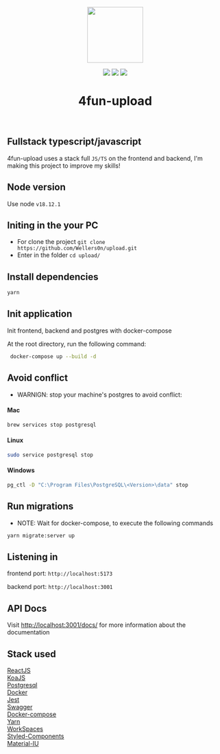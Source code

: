 <p align="center">
    <img src="./upload.png" height="130"/>
</p>
<p align="center">
    <img src="https://img.shields.io/github/package-json/v/wellers0n/4fun-upload?style=flat-square"/>
    <img src="https://img.shields.io/github/last-commit/wellers0n/4fun-upload?style=flat-square"/>
    <a href="https://twitter.com/wellers0n_" target="_blank">
        <img src="https://img.shields.io/twitter/url/https/wellers0n_.svg?style=social"/>
    </a>
</p>

<p>
   <h1 align="center">4fun-upload</h1>
<p/>
    
<br/>

## Fullstack typescript/javascript

4fun-upload uses a stack full `JS/TS` on the frontend and backend, I'm making this project to improve
my skills!

## Node version

Use node `v18.12.1`

## Initing in the your PC

- For clone the project `git clone https://github.com/Wellers0n/upload.git`
- Enter in the folder `cd upload/`

## Install dependencies

```sh
yarn
```

## Init application

Init frontend, backend and postgres with docker-compose

At the root directory, run the following command:

```sh
 docker-compose up --build -d
```

## Avoid conflict

- WARNIGN: stop your machine's postgres to avoid conflict:

#### Mac

```sh
brew services stop postgresql
```

#### Linux

```sh
sudo service postgresql stop
```

#### Windows

```sh
pg_ctl -D "C:\Program Files\PostgreSQL\<Version>\data" stop
```

## Run migrations

- NOTE: Wait for docker-compose, to execute the following commands

```sh
yarn migrate:server up
```

## Listening in

frontend port: `http://localhost:5173`

backend port: `http://localhost:3001`

## API Docs

Visit [http://localhost:3001/docs/](http://localhost:3001/docs/) for more information about the documentation

## Stack used

[ReactJS](https://reactjs.org/)<br/>
[KoaJS](https://koajs.com/)<br/>
[Postgresql](https://www.postgresql.org/)<br/>
[Docker](https://www.docker.com/)<br/>
[Jest](https://jestjs.io/pt-BR/)<br/>
[Swagger](https://swagger.io/)<br/>
[Docker-compose](https://docs.docker.com/compose/)<br/>
[Yarn](https://yarnpkg.com/en/)<br/>
[WorkSpaces](https://yarnpkg.com/lang/en/docs/workspaces/)<br/>
[Styled-Components](https://www.styled-components.com/)<br/>
[Material-IU](https://mui.com/)<br/>
